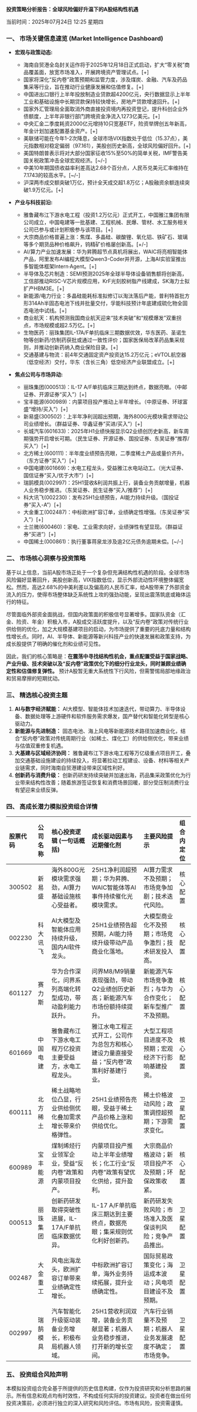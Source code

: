 **投资策略分析报告：全球风险偏好升温下的A股结构性机遇**

当前时间：2025年07月24日 12:25 星期四

### 一、 市场关键信息速览 (Market Intelligence Dashboard)

*   **宏观与政策动态:**
    *   海南自贸港全岛封关运作将于2025年12月18日正式启动，扩大“零关税”商品覆盖面，放宽市场准入，开展跨境资产管理试点。[+]
    *   国家将深化“反内卷”政策预期和监管力度，涉及煤炭、金融、汽车及药品集采等行业，旨在推动行业健康发展和估值修复。[+]
    *   中国进出口银行上半年投放制造业贷款超4200亿元，央行数据显示上半年工业和基础设施中长期贷款保持较快增长，房地产贷款增速回升。[+]
    *   国家外汇管理局全面取消外商直接投资境内再投资登记，提升科创企业外债额度，上半年非银行部门跨境资金净流入1273亿美元。[+]
    *   中央汇金二季度耗资2000亿元增持10只宽基ETF，险资举牌创五年新高，年金计划加速配置基金资产。[+]
    *   美联储可能在今年1-2次降息，全球市场VIX指数处于低位（15.37点），美元指数相对稳定偏弱（97.161），美股创历史新高，全球风险偏好回升。[+]
    *   美国特朗普表示将对大部分国家征收15%至50%的简单关税，IMF警告美国关税政策冲击全球宏观经济。[~/-]
    *   中美10年期国债收益率利差高达2.68个百分点，人民币兑美元汇率维持在7.1743的较高水平。[~/-]
    *   沪深两市成交额突破1万亿，预计全天成交超1.8万亿；A股融资余额连续突破1.9万亿元。[+]

*   **产业与科技前沿:**
    *   雅鲁藏布江下游水电工程（投资1.2万亿元）正式开工，中国雅江集团有限公司成立，中国电建等一批基建、工程机械、民爆、管材、水工服务相关公司已参与或计划积极参与该项目。[+]
    *   大宗商品价格普遍上涨：焦煤、多晶硅、碳酸锂、氧化铝、铁矿石、玻璃等多个期货品种价格飙升，钨精矿价格屡创新高。[+/-]
    *   AI/算力产业加速发展：华为昇腾超节点真机将展出，WAIC将亮相智能体产品，阿里发布AI编程大模型Qwen3-Coder并开源，上海AI实验室推出多智能体框架Intern·Agent。[+]
    *   半导体及芯片制造：SEMI预测2025年全球半导体设备销售额将创新高，工信部推动RISC-V芯片规模应用，KrF光刻胶树脂产线建成，SK海力士拟扩产HBM3E。[+]
    *   新能源/电力行业：多晶硅能耗标准拟修订以淘汰落后产能，普利特首批方形314Ah半固态电池下线并批量交付，孚能科技预计年底建成硫化物全固态电池中试线。[+]
    *   商业航天：机构预测我国商业航天迎来“技术突破”和“规模爆发”双重拐点，市场规模或超2.5万亿。[+]
    *   生物医药：丽珠集团IL-17A/F单抗临床三期数据优效，华东医药、圣诺生物等创新药/仿制药获批或通过一致性评价；国家医保局改革药品集采规则，并推动创新药纳入商业保险目录。[+]
    *   交通基建与物流：前4年交通固定资产投资达15.2万亿元；eVTOL航空器（低空经济）交付，华东（含长三角）低空经济产业联盟成立。[+]

*   **焦点公司与市场异动:**
    *   丽珠集团(000513)：IL-17 A/F单抗临床三期达到终点，数据亮眼。（中邮证券、开源证券“买入”）[+]
    *   宝丰能源(600989)：内蒙项目投产推动上半年增长。（中原证券、环球富盛“增持/买入”）[+]
    *   新易盛(300502)：上半年净利润超出预期，海外800G光模块需求带动公司业绩增长。（群益证券、华鑫证券“买进/买入”）[+]
    *   长城汽车(601633)：2025年H1业绩快报显示Q2业绩创历史新高，新车周期强势开启增长可期。（民生证券、开源证券、国投证券、东吴证券“推荐/买入”）[+]
    *   北方稀土(600111)：半年度业绩预告亮眼，二季度稀土产品或量价齐升。（东方证券“买入”）[+]
    *   中国电建(601669)：水电工程龙头，受益雅江水电站动工。（光大证券、国信证券“买入/优于大市”）[+]
    *   瑞鹄模具(002997)：25H1营收&利润共振上行，装备业务贡献增量，机器人业务稳步推进。（东吴证券、民生证券“买入/推荐”）[+]
    *   科大讯飞(002230)：发布25H1业绩预告，AI能力持续升级。（国投证券“买入-A”）[+]
    *   大金重工(002487)：中标欧洲扩容订单，业绩确定性增强。（东吴证券“买入”）[+]
    *   士兰微(600460)：家电、工业需求向好，业绩弹性有望显现。（群益证券“买进”）[+]
    *   中国稀土(000861)：执行董事蒋泉龙涉及逾2亿元债务逾期未偿。[~/-]

### 二、 市场核心洞察与投资策略

基于以上信息，当前A股市场正处于一个复杂但充满结构性机遇的阶段。全球市场风险偏好显著回升，美股创新高，VIX指数低位，显示外部流动性环境整体偏宽松。然而，高达2.68%的中美利差以及偏高的人民币汇率，给A股带来了外部资金流入的压力，使得市场整体缺乏系统性上攻的强劲动能，呈现出震荡筑底或箱体运行的特征。

尽管面临外部资金面挑战，但国内政策面的积极信号显著增多。国家队资金（汇金、险资、年金）积极入市，A股成交活跃度提升，以及“反内卷”政策对传统行业供给侧的优化，加之大规模基建项目的启动，为市场提供了重要的托底力量和结构性增长点。同时，AI、半导体、新能源等新兴科技产业的快速发展和政策支持，为成长股提供了明确的催化剂和业绩可见性。

因此，我们的核心策略是：**在震荡中寻找结构性机会，重点配置受益于国家战略、产业升级、技术突破以及“反内卷”政策优化下的细分行业龙头，同时兼顾业绩确定性和估值修复弹性。** 预计A股暂无重大系统性下行风险，但需警惕局部地缘政治和贸易摩擦的短期扰动。

### 三、 精选核心投资主题

1.  **AI与数字经济赋能：** AI大模型、智能体技术加速迭代，带动算力、半导体设备、数据处理等上游硬件和软件服务需求爆发，国产替代和智能化转型是核心驱动力。
2.  **新能源与先进制造：** 固态电池、海上风电等新能源技术路径加速商业化，结合“反内卷”政策对传统周期行业（如稀土、煤化工）的供给侧优化，带来业绩与估值双重修复机遇。
3.  **大基建与区域经济协同：** 雅鲁藏布江下游水电工程等万亿级重点项目开工，叠加交通基础设施建设的持续投入，将显著拉动工程建设、设备、材料等相关产业链需求，同时海南自贸港建设带来区域性利好。
4.  **创新药与消费升级：** 创新药研发持续突破并加速出海，药品集采政策优化为行业带来结构性改善；随着旅游签证恢复和消费场景回暖，部分受压制消费行业有望迎来业绩反弹。

### 四、 高成长潜力模拟投资组合详情

| 股票代码 | 公司名称 | 核心投资逻辑 (一句话概括) | 成长驱动因素与近期催化剂 | 主要风险提示 | 组合内定位 |
| :--- | :--- | :--- | :--- | :--- | :--- |
| 300502 | 新易盛 | 海外800G光模块需求强劲，AI算力基础设施核心受益者。 | 25H1净利润超预期；华为昇腾、WAIC智能体等AI事件持续催化光模块需求。 | AI算力需求不及预期；市场竞争加剧；技术迭代风险。 | 核心配置 |
| 002230 | 科大讯飞 | AI大模型及智能体应用持续升级，国内AI软件龙头。 | 25H1业绩预告超预期，AI能力持续升级带动产品商业化落地。 | 大模型商业化不及预期；市场竞争激烈；技术研发投入高。 | 核心配置 |
| 601127 | 赛力斯 | 华为合作深化，问界系列高端化转型成功，带动盈利能力跃升。 | 问界M8/M9销量表现强劲，带动Q2业绩创历史新高；新能源汽车市场份额持续提升。 | 新能源汽车市场竞争激烈；与华为合作变化；新车型推广不及预期。 | 核心配置 |
| 601669 | 中国电建 | 雅鲁藏布江下游水电工程万亿投资主要受益方，水电工程龙头。 | 雅江水电工程正式开工，公司作为总包方和核心建设力量直接受益；“反内卷”政策利好基建行业。 | 大型工程项目进度不及预期；宏观经济下行影响基建投资。 | 核心配置 |
| 600111 | 北方稀土 | 稀土战略地位凸显，行业供给侧优化叠加需求增长带来价格弹性。 | 25H1业绩预告亮眼，受益于稀土产品价格上涨和供给优化。 | 稀土价格波动风险；政策调控超预期；下游需求变化。 | 卫星配置 |
| 600989 | 宝丰能源 | 煤制烯烃行业领军企业，受益“反内卷”政策和内蒙项目投产。 | 内蒙项目投产推动上半年业绩增长；化工行业“反内卷”政策有望优化供给，提升盈利。 | 大宗商品价格波动；新项目投产不及预期；环保政策收紧。 | 核心配置 |
| 000513 | 丽珠集团 | 创新药研发取得突破性进展，IL-17A/F单抗临床数据优异。 | IL-17 A/F单抗临床三期达到主要终点，数据亮眼；集采规则优化利好创新药。 | 新药研发失败风险；市场准入及医保谈判风险；竞争产品推出。 | 卫星配置 |
| 002487 | 大金重工 | 风电出海龙头，欧洲扩容订单带来业绩确定性增长。 | 中标欧洲扩容订单，海外业务持续拓展，提升业绩确定性。 | 国际贸易政策变化；海运成本波动；风电项目建设不及预期。 | 卫星配置 |
| 002997 | 瑞鹄模具 | 汽车智能化升级驱动装备业务增长，积极布局机器人领域。 | 25H1营收利润双增，装备业务贡献显著；机器人业务稳步推进，打开新的增长空间。 | 汽车行业销量不及预期；机器人业务发展速度不确定；市场竞争。 | 卫星配置 |

### 五、 投资组合风险声明

本模拟投资组合完全基于所提供的历史信息构建，仅作为投资研究和分析思路的展示。所有信息和观点均有时效性，不构成任何实际的投资建议。投资者在做出任何投资决策前，必须进行独立的深入研究和风险评估。市场有风险，投资需谨慎。